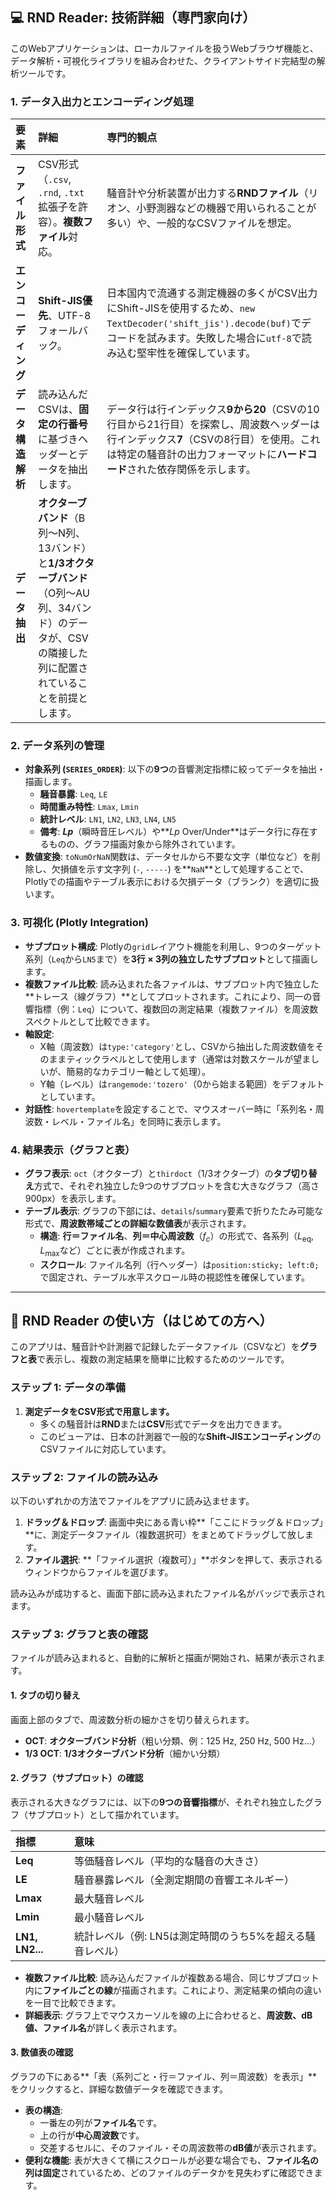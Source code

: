 ## 💻 RND Reader: 技術詳細（専門家向け）

このWebアプリケーションは、ローカルファイルを扱うWebブラウザ機能と、データ解析・可視化ライブラリを組み合わせた、クライアントサイド完結型の解析ツールです。

### 1. データ入出力とエンコーディング処理

| 要素 | 詳細 | 専門的観点 |
| :--- | :--- | :--- |
| **ファイル形式** | CSV形式（`.csv`, `.rnd`, `.txt` 拡張子を許容）。**複数ファイル**対応。 | 騒音計や分析装置が出力する**RNDファイル**（リオン、小野測器などの機器で用いられることが多い）や、一般的なCSVファイルを想定。 |
| **エンコーディング** | **Shift-JIS優先**、UTF-8フォールバック。 | 日本国内で流通する測定機器の多くがCSV出力にShift-JISを使用するため、`new TextDecoder('shift_jis').decode(buf)`でデコードを試みます。失敗した場合に`utf-8`で読み込む堅牢性を確保しています。 |
| **データ構造解析** | 読み込んだCSVは、**固定の行番号**に基づきヘッダーとデータを抽出します。 | データ行は行インデックス**9から20**（CSVの10行目から21行目）を探索し、周波数ヘッダーは行インデックス**7**（CSVの8行目）を使用。これは特定の騒音計の出力フォーマットに**ハードコード**された依存関係を示します。 |
| **データ抽出** | **オクターブバンド**（B列〜N列、13バンド）と**1/3オクターブバンド**（O列〜AU列、34バンド）のデータが、CSVの隣接した列に配置されていることを前提とします。 |

### 2. データ系列の管理

* **対象系列 (`SERIES_ORDER`)**: 以下の**9つ**の音響測定指標に絞ってデータを抽出・描画します。
    * **騒音暴露**: `Leq`, `LE`
    * **時間重み特性**: `Lmax`, `Lmin`
    * **統計レベル**: `LN1`, `LN2`, `LN3`, `LN4`, `LN5`
    * **備考**: **$Lp$**（瞬時音圧レベル）や**$Lp$ Over/Under**はデータ行に存在するものの、グラフ描画対象から除外されています。
* **数値変換**: `toNumOrNaN`関数は、データセルから不要な文字（単位など）を削除し、欠損値を示す文字列 (`-`, `-----`) を**`NaN`**として処理することで、Plotlyでの描画やテーブル表示における欠損データ（ブランク）を適切に扱います。

### 3. 可視化 (Plotly Integration)

* **サブプロット構成**: Plotlyの`grid`レイアウト機能を利用し、9つのターゲット系列（`Leq`から`LN5`まで）を**3行 $\times$ 3列の独立したサブプロット**として描画します。
* **複数ファイル比較**: 読み込まれた各ファイルは、サブプロット内で独立した**トレース（線グラフ）**としてプロットされます。これにより、同一の音響指標（例：`Leq`）について、複数回の測定結果（複数ファイル）を周波数スペクトルとして比較できます。
* **軸設定**:
    * X軸（周波数）は`type:'category'`とし、CSVから抽出した周波数値をそのままティックラベルとして使用します（通常は対数スケールが望ましいが、簡易的なカテゴリー軸として処理）。
    * Y軸（レベル）は`rangemode:'tozero'`（0から始まる範囲）をデフォルトとしています。
* **対話性**: `hovertemplate`を設定することで、マウスオーバー時に「系列名・周波数・レベル・ファイル名」を同時に表示します。

### 4. 結果表示（グラフと表）

* **グラフ表示**: `oct`（オクターブ）と`thirdoct`（1/3オクターブ）の**タブ切り替え**方式で、それぞれ独立した9つのサブプロットを含む大きなグラフ（高さ900px）を表示します。
* **テーブル表示**: グラフの下部には、`details`/`summary`要素で折りたたみ可能な形式で、**周波数帯域ごとの詳細な数値表**が表示されます。
    * **構造**: **行＝ファイル名**、**列＝中心周波数**（$f_c$）の形式で、各系列（$L_{\text{eq}}, L_{\text{max}}$など）ごとに表が作成されます。
    * **スクロール**: ファイル名列（行ヘッダー）は`position:sticky; left:0;`で固定され、テーブル水平スクロール時の視認性を確保しています。

---

## 🚀 RND Reader の使い方（はじめての方へ）

このアプリは、騒音計や計測器で記録したデータファイル（CSVなど）を**グラフと表**で表示し、複数の測定結果を簡単に比較するためのツールです。

### ステップ 1: データの準備

1.  **測定データをCSV形式で用意します。**
    * 多くの騒音計は**RND**または**CSV**形式でデータを出力できます。
    * このビューアは、日本の計測器で一般的な**Shift-JISエンコーディング**のCSVファイルに対応しています。

### ステップ 2: ファイルの読み込み

以下のいずれかの方法でファイルをアプリに読み込ませます。

1.  **ドラッグ＆ドロップ**: 画面中央にある青い枠**「ここにドラッグ＆ドロップ」**に、測定データファイル（複数選択可）をまとめてドラッグして放します。
2.  **ファイル選択**: **「ファイル選択（複数可）」**ボタンを押して、表示されるウィンドウからファイルを選びます。

読み込みが成功すると、画面下部に読み込まれたファイル名がバッジで表示されます。

### ステップ 3: グラフと表の確認

ファイルが読み込まれると、自動的に解析と描画が開始され、結果が表示されます。

#### 1. タブの切り替え
画面上部のタブで、周波数分析の細かさを切り替えられます。
* **OCT**: **オクターブバンド分析**（粗い分類、例：125 Hz, 250 Hz, 500 Hz...）
* **1/3 OCT**: **1/3オクターブバンド分析**（細かい分類）

#### 2. グラフ（サブプロット）の確認
表示される大きなグラフには、以下の**9つの音響指標**が、それぞれ独立したグラフ（サブプロット）として描かれています。

| 指標 | 意味 |
| :--- | :--- |
| **Leq** | 等価騒音レベル（平均的な騒音の大きさ） |
| **LE** | 騒音暴露レベル（全測定期間の音響エネルギー） |
| **Lmax** | 最大騒音レベル |
| **Lmin** | 最小騒音レベル |
| **LN1, LN2...** | 統計レベル（例: LN5は測定時間のうち5%を超える騒音レベル） |

* **複数ファイル比較**: 読み込んだファイルが複数ある場合、同じサブプロット内に**ファイルごとの線**が描画されます。これにより、測定結果の傾向の違いを一目で比較できます。
* **詳細表示**: グラフ上でマウスカーソルを線の上に合わせると、**周波数、dB値、ファイル名**が詳しく表示されます。

#### 3. 数値表の確認
グラフの下にある**「表（系列ごと・行＝ファイル、列＝周波数）を表示」**をクリックすると、詳細な数値データを確認できます。

* **表の構造**:
    * 一番左の列が**ファイル名**です。
    * 上の行が**中心周波数**です。
    * 交差するセルに、そのファイル・その周波数帯の**dB値**が表示されます。
* **便利な機能**: 表が大きくて横にスクロールが必要な場合でも、**ファイル名の列は固定**されているため、どのファイルのデータかを見失わずに確認できます。
